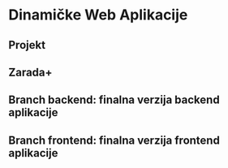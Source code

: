 # Dinamičke Web Aplikacije

## Projekt

## Zarada+

## Branch backend: finalna verzija backend aplikacije
## Branch frontend: finalna verzija frontend aplikacije
